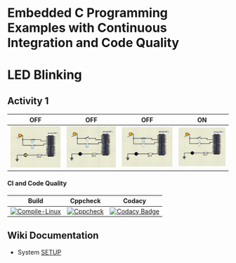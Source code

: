 # Embedded C Programming Examples with Continuous Integration and Code Quality

# LED Blinking 

## Activity 1 

|OFF|OFF|OFF|ON
|:--:|:--:|:--:|:--:|
|![ON](https://github.com/sammy-9930/Emb-C/blob/main/documentation/act%201.1.JPG)|![OFF](https://github.com/sammy-9930/Emb-C/blob/main/documentation/act%201.2.JPG)|![OFF](https://github.com/sammy-9930/Emb-C/blob/main/documentation/act%201.3.JPG)|![OFF](https://github.com/sammy-9930/Emb-C/blob/main/documentation/act%201.4.JPG)

#### CI and Code Quality

|Build|Cppcheck|Codacy|
|:--:|:--:|:--:|
|[![Compile-Linux](https://github.com/Bharathgopal/Emb-C/actions/workflows/Compile.yml/badge.svg)](https://github.com/Bharathgopal/Emb-C/actions/workflows/Compile.yml)|[![Cppcheck](https://github.com/Bharathgopal/Emb-C/actions/workflows/CodeQulaity.yml/badge.svg)](https://github.com/Bharathgopal/Emb-C/actions/workflows/CodeQulaity.yml)|[![Codacy Badge](https://app.codacy.com/project/badge/Grade/643b7ca2b2dc4daba1e700c216bb87d9)](https://www.codacy.com/gh/Bharathgopal/Emb-C/dashboard?utm_source=github.com&amp;utm_medium=referral&amp;utm_content=Bharathgopal/Emb-C&amp;utm_campaign=Badge_Grade)|

## Wiki Documentation
* System [SETUP](https://github.com/Bharathgopal/Emb-C/wiki)
